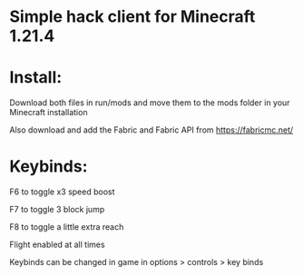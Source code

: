 # Simple hack client for Minecraft 1.21.4

# Install:
Download both files in run/mods and move them to the mods folder in your Minecraft installation

Also download and add the Fabric and Fabric API from https://fabricmc.net/

# Keybinds:
F6 to toggle x3 speed boost

F7 to toggle 3 block jump

F8 to toggle a little extra reach

Flight enabled at all times

Keybinds can be changed in game in options > controls > key binds
